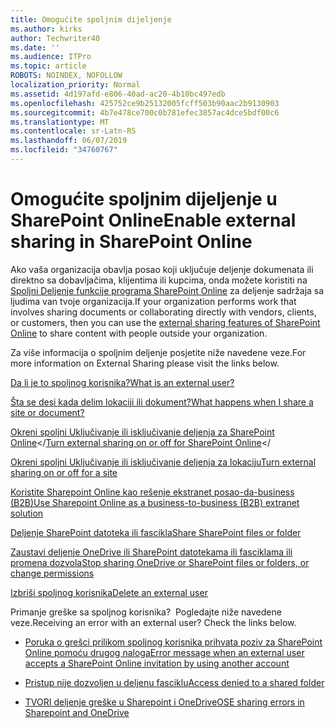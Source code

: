 ```yaml
---
title: Omogućite spoljnim dijeljenje
ms.author: kirks
author: Techwriter40
ms.date: ''
ms.audience: ITPro
ms.topic: article
ROBOTS: NOINDEX, NOFOLLOW
localization_priority: Normal
ms.assetid: 4d197afd-e806-40ad-ac20-4b10bc497edb
ms.openlocfilehash: 425752ce9b25132005fcff503b90aac2b9130903
ms.sourcegitcommit: 4b7e478ce700c0b781efec3857ac4dce5bdf00c6
ms.translationtype: MT
ms.contentlocale: sr-Latn-RS
ms.lasthandoff: 06/07/2019
ms.locfileid: "34760767"
---
```

# <a name="enable-external-sharing-in-sharepoint-online"></a><span data-ttu-id="e4ce2-102">Omogućite spoljnim dijeljenje u SharePoint Online</span><span class="sxs-lookup"><span data-stu-id="e4ce2-102">Enable external sharing in SharePoint Online</span></span>

<span data-ttu-id="e4ce2-103">Ako vaša organizacija obavlja posao koji uključuje deljenje dokumenata ili direktno sa dobavljačima, klijentima ili kupcima, onda možete koristiti na [Spoljni Deljenje funkcije programa SharePoint Online](https://docs.microsoft.com/sharepoint/external-sharing-overview) za deljenje sadržaja sa ljudima van tvoje organizacija.</span><span class="sxs-lookup"><span data-stu-id="e4ce2-103">If your organization performs work that involves sharing documents or collaborating directly with vendors, clients, or customers, then you can use the [external sharing features of SharePoint Online](https://docs.microsoft.com/sharepoint/external-sharing-overview) to share content with people outside your organization.</span></span>

<span data-ttu-id="e4ce2-104">Za više informacija o spoljnim deljenje posjetite niže navedene veze.</span><span class="sxs-lookup"><span data-stu-id="e4ce2-104">For more information on External Sharing please visit the links below.</span></span>

[<span data-ttu-id="e4ce2-105">Da li je to spoljnog korisnika?</span><span class="sxs-lookup"><span data-stu-id="e4ce2-105">What is an external user?</span></span>](https://docs.microsoft.com/sharepoint/external-sharing-overview#what-is-an-external-user)

[<span data-ttu-id="e4ce2-106">Šta se desi kada delim lokaciji ili dokument?</span><span class="sxs-lookup"><span data-stu-id="e4ce2-106">What happens when I share a site or document?</span></span>](https://docs.microsoft.com/sharepoint/external-sharing-overview#what-happens-when-i-share-a-site-or-document)


<span data-ttu-id="e4ce2-107">[Okreni spoljni Uključivanje ili isključivanje deljenja za SharePoint Online](https://docs.microsoft.com/sharepoint/turn-external-sharing-on-or-off)</</span><span class="sxs-lookup"><span data-stu-id="e4ce2-107">[Turn external sharing on or off for SharePoint Online](https://docs.microsoft.com/sharepoint/turn-external-sharing-on-or-off)</</span></span>

[<span data-ttu-id="e4ce2-108">Okreni spoljni Uključivanje ili isključivanje deljenja za lokaciju</span><span class="sxs-lookup"><span data-stu-id="e4ce2-108">Turn external sharing on or off for a site</span></span>](https://docs.microsoft.com/sharepoint/change-external-sharing-site)

[<span data-ttu-id="e4ce2-109">Koristite Sharepoint Online kao rešenje ekstranet posao-da-business (B2B)</span><span class="sxs-lookup"><span data-stu-id="e4ce2-109">Use Sharepoint Online as a business-to-business (B2B) extranet solution</span></span>](https://docs.microsoft.com/sharepoint/create-b2b-extranet)

[<span data-ttu-id="e4ce2-110">Deljenje SharePoint datoteka ili fascikla</span><span class="sxs-lookup"><span data-stu-id="e4ce2-110">Share SharePoint files or folder</span></span>](https://support.office.com/article/share-sharepoint-files-or-folders-1fe37332-0f9a-4719-970e-d2578da4941c)

[<span data-ttu-id="e4ce2-111">Zaustavi deljenje OneDrive ili SharePoint datotekama ili fasciklama ili promena dozvola</span><span class="sxs-lookup"><span data-stu-id="e4ce2-111">Stop sharing OneDrive or SharePoint files or folders, or change permissions</span></span>](https://support.office.com/article/stop-sharing-onedrive-or-sharepoint-files-or-folders-or-change-permissions-0a36470f-d7fe-40a0-bd74-0ac6c1e13323?ui=en-US&amp;rs=en-US&amp;ad=US)

[<span data-ttu-id="e4ce2-112">Izbriši spoljnog korisnika</span><span class="sxs-lookup"><span data-stu-id="e4ce2-112">Delete an external user</span></span>](https://docs.microsoft.com/sharepoint/remove-users#delete-a-guest-from-the-microsoft-365-admin-center)

<span data-ttu-id="e4ce2-113">Primanje greške sa spoljnog korisnika? &nbsp;Pogledajte niže navedene veze.</span><span class="sxs-lookup"><span data-stu-id="e4ce2-113">Receiving an error with an external user?&nbsp;Check the links below.</span></span>

- [<span data-ttu-id="e4ce2-114">Poruka o grešci prilikom spoljnog korisnika prihvata poziv za SharePoint Online pomoću drugog naloga</span><span class="sxs-lookup"><span data-stu-id="e4ce2-114">Error message when an external user accepts a SharePoint Online invitation by using another account</span></span>](https://support.office.com/article/Error-message-when-an-external-user-accepts-a-SharePoint-Online-invitation-by-using-another-account-f0d34413-ea7c-42c7-a485-c4e5d421e5f0- )

- [<span data-ttu-id="e4ce2-115">Pristup nije dozvoljen u deljenu fasciklu</span><span class="sxs-lookup"><span data-stu-id="e4ce2-115">Access denied to a shared folder</span></span>](https://support.office.com/client/d678b57a-53ad-4414-9423-d8726a0c532f)

- [<span data-ttu-id="e4ce2-116">TVORI deljenje greške u Sharepoint i OneDrive</span><span class="sxs-lookup"><span data-stu-id="e4ce2-116">OSE sharing errors in Sharepoint and OneDrive</span></span>](https://docs.microsoft.com/sharepoint/sharepoint-onedrive-error-message)

